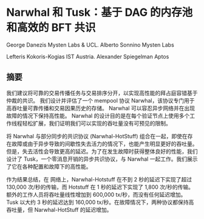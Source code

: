 # Narwhal 和 Tusk：基于 DAG 的内存池和高效的 BFT 共识

George Danezis Mysten Labs & UCL.  Alberto Sonnino Mysten Labs

Lefteris Kokoris-Kogias IST Austria. Alexander Spiegelman Aptos

## 摘要

我们建议将可靠的交易传播任务与交易排序分开，以实现高性能的拜占庭容错基于仲裁的共识。
我们设计并评估了一个 mempool 协议 Narwhal，该协议专门用于高吞吐量可靠传播和交易因果历史的存储。 
Narwhal 可以容忍异步网络并在出现故障的情况下保持高性能。 Narwhal 的设计目的是在每个验证节点上使用多个工作线程轻松扩展，我们证明我们可以实现的吞吐量没有可预见的限制。

将 Narwhal 与部分同步的共识协议 (Narwhal-HotStuff) 组合在一起，即使在存在故障或由于异步导致的间歇性失去活力的情况下，也能产生明显更好的吞吐量。
但是，失去活性会导致更高的延迟。为了在发生故障时获得整体良好的性能，我们设计了 Tusk，一个零消息开销的异步共识协议，与 Narwhal 一起工作。我们展示了它在各种配置和故障下的高性能。

作为结果总结，在 网络上，Narwhal-Hotstuff 在不到 2 秒的延迟下实现了超过 130,000 次/秒的传输，而 Hotstuff 在 1 秒的延迟下实现了 1,800 次/秒的传输。
额外的工作人员将吞吐量线性增加到 600,000 tx/秒，而没有任何延迟增加。
Tusk 以大约 3 秒的延迟达到 160,000 tx/秒。在故障情况下，两种协议都保持高吞吐量，但 Narwhal-HotStuff 的延迟增加。

